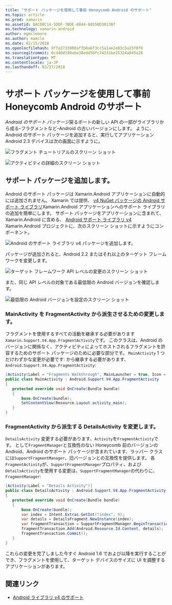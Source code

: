 ```yaml
---
title: "サポート パッケージを使用して事前 Honeycomb Android のサポート"
ms.topic: article
ms.prod: xamarin
ms.assetid: DACD0C14-5DDF-7BDE-6844-80550D301307
ms.technology: xamarin-android
author: mgmclemore
ms.author: mamcle
ms.date: 02/15/2018
ms.openlocfilehash: 9ffa3733908affb8a6f3cc5a1ae2e83c5a15f0f0
ms.sourcegitcommit: 6cd40d190abe38edd50fc74331be15324a845a28
ms.translationtype: MT
ms.contentlocale: ja-JP
ms.lasthandoff: 02/27/2018
---
```

# <a name="supporting-pre-honeycomb-android-using-support-packages"></a>サポート パッケージを使用して事前 Honeycomb Android のサポート

*Android のサポート パッケージ*戻るポートの新しい API の一部がライブラリから成る&ndash;フラグメントなど&ndash;Android の古いバージョンにします。 ように、Android のサポート パッケージを追加すると、実行してアプリケーション Android 2.3 デバイスは次の画面に示すように。

![フラグメント チュートリアルのスクリーン ショット](supporting-pre-honeycomb-images/00.png)

![アクティビティの詳細のスクリーン ショット](supporting-pre-honeycomb-images/01.png)

<a name="Adding_the_Support_Package" />

## <a name="adding-the-support-package"></a>サポート パッケージを追加します。

Android のサポート パッケージは Xamarin.Android アプリケーションに自動的には追加されません。 Xamarin では提供、 [v4 NuGet パッケージの Android サポート ライブラリ](https://www.nuget.org/packages/Xamarin.Android.Support.v4/)Xamarin.Android アプリケーションへのサポート ライブラリの追加を簡単にします。
サポート パッケージをアプリケーションに含まれて、Xamarin.Android に含める、 [Android サポート ライブラリ v4](https://www.nuget.org/packages/Xamarin.Android.Support.v4/) Xamarin.Android プロジェクトに、次のスクリーン ショットに示すようにコンポーネント。

![Android のサポート ライブラリ v4 パッケージを追加します。](supporting-pre-honeycomb-images/02.png)

パッケージが追加されると、Android 2.2 またはそれ以上のターゲット フレームワークを変更します。

![ターゲット フレームワーク API レベルの変更のスクリーン ショット](supporting-pre-honeycomb-images/03.png)

また、同じ API レベルの対象である最低限の Android バージョンを確認します。

![最低限の Android バージョンを設定のスクリーン ショット](supporting-pre-honeycomb-images/04.png)


<a name="Change_MainActivity_to_derive_from_FragmentActivity" />

### <a name="change-mainactivity-to-derive-from-fragmentactivity"></a>MainActivity を FragmentActivity から派生させるための変更します。

フラグメントを使用するすべての活動を継承する必要があります`Xamarin.Support.V4.App.FragmentActivity`です。 このクラスは、Android のバージョンに関係なく、アクティビティによってホストされるフラグメントを許容するためのサポート パッケージのために必要な部分です。 `MainActivity` 1 つだけわずかな変更が必要です: から継承する必要があります、 `Android.Support.V4.App.FragmentActivity`:

```csharp
[Activity(Label = "Fragments Walkthrough", MainLauncher = true, Icon = "@drawable/launcher")]
public class MainActivity : Android.Support.V4.App.FragmentActivity
{
   protected override void OnCreate(Bundle bundle)
   {
       base.OnCreate(bundle);
       SetContentView(Resource.Layout.activity_main);
   }
}
```

<a name="Change_DetailsActivity_to_derive_from_FragmentActivity" />

### <a name="change-detailsactivity-to-derive-from-fragmentactivity"></a>FragmentActivity から派生する DetailsActivity を変更します。

`DetailsActivity` 変更する必要があります、`Activity`を`FragmentActivity`です。 として`FragmentManager`と互換性のない Honeycomb 前のバージョンの Android、Android のサポート パッケージが含まれています、ラッパー クラスには`SupportFragmentManager`、旧バージョンとの互換性を提供します。 各`FragmentActivity`が、`SupportFragmentManager`プロパティ、および`DetailsActivity`を使用する変更は、`SupportFragmentManager`の代わりに、 `FragmentManager`:

```csharp
[Activity(Label = "Details Activity")]
public class DetailsActivity : Android.Support.V4.App.FragmentActivity
{
   protected override void OnCreate(Bundle bundle)
   {
       base.OnCreate(bundle);
       var index = Intent.Extras.GetInt("index", 0);
       var details = DetailsFragment.NewInstance(index);
       var fragmentTransaction = SupportFragmentManager.BeginTransaction(); // Notice the change from FragmentManager to SupportFragmentManager
       fragmentTransaction.Add(Android.Resource.Id.Content, details);
       fragmentTransaction.Commit();
   }
}
```

これらの変更を完了しました今すぐ Android 1.6 でおよび以降を実行することができ、フラグメントを使用して、ターゲット デバイスのサイズに UI を調整するアプリケーションがあります。


## <a name="related-links"></a>関連リンク

- [Android ライブラリ v4 のサポート](https://www.nuget.org/packages/Xamarin.Android.Support.v4)
